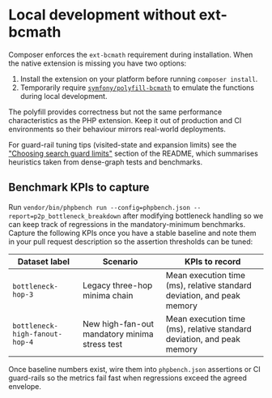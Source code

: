 # Local development without ext-bcmath

Composer enforces the `ext-bcmath` requirement during installation. When the native extension is missing you have two options:

1. Install the extension on your platform before running `composer install`.
2. Temporarily require [`symfony/polyfill-bcmath`](https://github.com/symfony/polyfill-bcmath) to emulate the functions during local development.

The polyfill provides correctness but not the same performance characteristics as the PHP extension. Keep it out of production and CI environments so their behaviour mirrors real-world deployments.

For guard-rail tuning tips (visited-state and expansion limits) see the
["Choosing search guard limits"](../README.md#choosing-search-guard-limits) section of the
README, which summarises heuristics taken from dense-graph tests and benchmarks.

## Benchmark KPIs to capture

Run `vendor/bin/phpbench run --config=phpbench.json --report=p2p_bottleneck_breakdown` after
modifying bottleneck handling so we can keep track of regressions in the mandatory-minimum
benchmarks. Capture the following KPIs once you have a stable baseline and note them in your
pull request description so the assertion thresholds can be tuned:

| Dataset label | Scenario | KPIs to record |
| --- | --- | --- |
| `bottleneck-hop-3` | Legacy three-hop minima chain | Mean execution time (ms), relative standard deviation, and peak memory |
| `bottleneck-high-fanout-hop-4` | New high-fan-out mandatory minima stress test | Mean execution time (ms), relative standard deviation, and peak memory |

Once baseline numbers exist, wire them into `phpbench.json` assertions or CI guard-rails so the
metrics fail fast when regressions exceed the agreed envelope.

